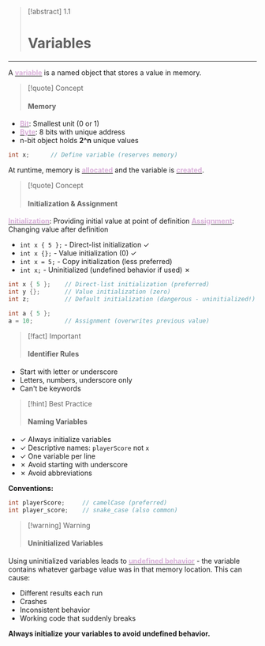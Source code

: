 
> [!abstract] 1.1
> 
> # Variables

---
A <u><strong style="color:#dab1da">variable</strong></u> is a named object that stores a value in memory.

> [!quote] Concept
> 
> #### Memory

- <u><strong style="color:#dab1da">Bit</strong></u>: Smallest unit (0 or 1)
- <u><strong style="color:#dab1da">Byte</strong></u>: 8 bits with unique address
- n-bit object holds **2^n** unique values

```cpp
int x;      // Define variable (reserves memory)
```

At runtime, memory is <u><strong style="color:#dab1da">allocated</strong></u> and the variable is <u><strong style="color:#dab1da">created</strong></u>.

> [!quote] Concept
> 
> #### Initialization & Assignment

<u><strong style="color:#dab1da">Initialization</strong></u>: Providing initial value at point of definition <u><strong style="color:#dab1da">Assignment</strong></u>: Changing value after definition

- `int x { 5 };` - Direct-list initialization ✓
- `int x {};` - Value initialization (0) ✓
- `int x = 5;` - Copy initialization (less preferred)
- `int x;` - Uninitialized (undefined behavior if used) ✗

```cpp
int x { 5 };    // Direct-list initialization (preferred)
int y {};       // Value initialization (zero)
int z;          // Default initialization (dangerous - uninitialized!)

int a { 5 };
a = 10;         // Assignment (overwrites previous value)
```

> [!fact] Important
> 
> #### Identifier Rules

- Start with letter or underscore
- Letters, numbers, underscore only
- Can't be keywords


> [!hint] Best Practice
> 
> #### Naming Variables

- ✓ Always initialize variables
- ✓ Descriptive names: `playerScore` not `x`
- ✓ One variable per line
- ✗ Avoid starting with underscore
- ✗ Avoid abbreviations

**Conventions:**

```cpp
int playerScore;     // camelCase (preferred)
int player_score;    // snake_case (also common)
```

> [!warning] Warning
> 
> #### Uninitialized Variables

Using uninitialized variables leads to <u><strong style="color:#dab1da">undefined behavior</strong></u> - the variable contains whatever garbage value was in that memory location. This can cause:

- Different results each run
- Crashes
- Inconsistent behavior
- Working code that suddenly breaks

**Always initialize your variables to avoid undefined behavior.**